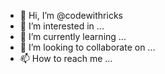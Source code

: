 - 👋 Hi, I’m @codewithricks
- 👀 I’m interested in ...
- 🌱 I’m currently learning ...
- 💞️ I’m looking to collaborate on ...
- 📫 How to reach me ...

<!---
codewithricks/codewithricks is a ✨ special ✨ repository because its `README.md` (this file) appears on your GitHub profile.
You can click the Preview link to take a look at your changes.
--->
